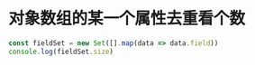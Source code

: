 # 对象数组的某一个属性去重看个数
```js
const fieldSet = new Set([].map(data => data.field))
console.log(fieldSet.size)
```
